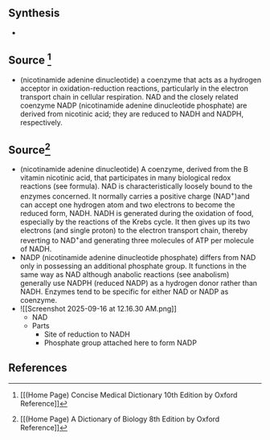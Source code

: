## Synthesis
- 
## Source [^1]
- (nicotinamide adenine dinucleotide) a coenzyme that acts as a hydrogen acceptor in oxidation-reduction reactions, particularly in the electron transport chain in cellular respiration. NAD and the closely related coenzyme NADP (nicotinamide adenine dinucleotide phosphate) are derived from nicotinic acid; they are reduced to NADH and NADPH, respectively.
## Source[^2]
- (nicotinamide adenine dinucleotide) A coenzyme, derived from the B vitamin nicotinic acid, that participates in many biological redox reactions (see formula). NAD is characteristically loosely bound to the enzymes concerned. It normally carries a positive charge $\left(\mathrm{NAD}^{+}\right)$and can accept one hydrogen atom and two electrons to become the reduced form, NADH. NADH is generated during the oxidation of food, especially by the reactions of the Krebs cycle. It then gives up its two electrons (and single proton) to the electron transport chain, thereby reverting to $\mathrm{NAD}^{+}$and generating three molecules of ATP per molecule of NADH.
- NADP (nicotinamide adenine dinucleotide phosphate) differs from NAD only in possessing an additional phosphate group. It functions in the same way as NAD although anabolic reactions (see anabolism) generally use NADPH (reduced NADP) as a hydrogen donor rather than NADH. Enzymes tend to be specific for either NAD or NADP as coenzyme.
- ![[Screenshot 2025-09-16 at 12.16.30 AM.png]]
	- NAD
	- Parts
		- Site of reduction to NADH
		- Phosphate group attached here to form NADP
## References

[^1]: [[(Home Page) Concise Medical Dictionary 10th Edition by Oxford Reference]]
[^2]: [[(Home Page) A Dictionary of Biology 8th Edition by Oxford Reference]]